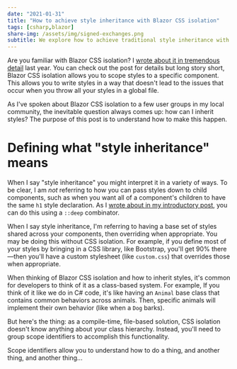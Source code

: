 ```yaml
---
date: "2021-01-31"
title: "How to achieve style inheritance with Blazor CSS isolation"
tags: [csharp,blazor]
share-img: /assets/img/signed-exchanges.png 
subtitle: We explore how to achieve traditional style inheritance with Blazor CSS isolation.
---
```


Are you familiar with Blazor CSS isolation? I [wrote about it in tremendous detail](https://daveabrock.com/2020/09/10/blazor-css-isolation) last year. You can check out the post for details but long story short, Blazor CSS isolation allows you to scope styles to a specific component. This allows you to write styles in a way that doesn't lead to the issues that occur when you throw all your styles in a global file.

As I've spoken about Blazor CSS isolation to a few user groups in my local community, the inevitable question always comes up: how can I inherit styles? The purpose of this post is to understand how to make this happen.

# Defining what "style inheritance" means

When I say "style inheritance" you might interpret it in a variety of ways. To be clear, I am *not* referring to how you can pass styles down to child components, such as when you want all of a component's children to have the same `h1` style declaration. As I [wrote about in my introductory post](https://daveabrock.com/2020/09/10/blazor-css-isolation#how-to-work-with-child-components), you can do this using a `::deep` combinator.

When I say style inheritance, I'm referring to having a base set of styles shared across your components, then overriding when appropriate. You may be doing this without CSS isolation. For example, if you define most of your styles by bringing in a CSS library, like Bootstrap, you'll get 90% there—then you'll have a custom stylesheet (like `custom.css`) that overrides those when appropriate.

When thinking of Blazor CSS isolation and how to inherit styles, it's common for developers to think of it as a class-based system. For example, If you think of it like we do in C# code, it's like having an `Animal` base class that contains common behaviors across animals. Then, specific animals will implement their own behavior (like when a `Dog` barks).

But here's the thing: as a compile-time, file-based solution, CSS isolation doesn't know anything about your class hierarchy. Instead, you'll need to group scope identifiers to accomplish this functionality.

Scope identifiers allow you to understand how to do a thing, and another thing, and another thing...






